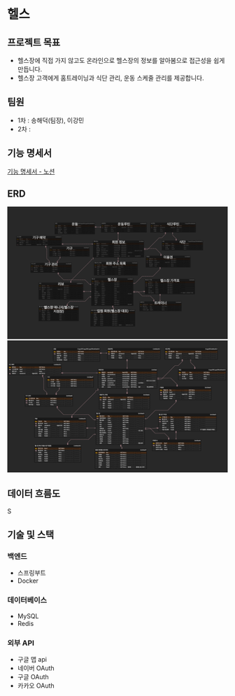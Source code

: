 
# 헬스
## 프로젝트 목표
- 헬스장에 직접 가지 않고도 온라인으로 헬스장의 정보를 알아봄으로 접근성을 쉽게 만듭니다. 
- 헬스장 고객에게 홈트레이닝과 식단 관리, 운동 스케줄 관리를 제공합니다.

## 팀원
 - 1차 : 송해덕(팀장), 이강민
 - 2차 :

## 기능 명세서
[기능 명세서 - 노션](https://sincere-nova-ec6.notion.site/28c63946543741469dff21aebadc22d0?pvs=4)

## ERD
![ERD](./엔티티1.png)
![ERD](./엔티티2.png)

## 데이터 흐름도
S

## 기술 및 스택

### 백엔드
- 스프링부트
- Docker

### 데이터베이스
- MySQL
- Redis

### 외부 API
- 구글 맵 api
- 네이버 OAuth
- 구글 OAuth
- 카카오 OAuth


